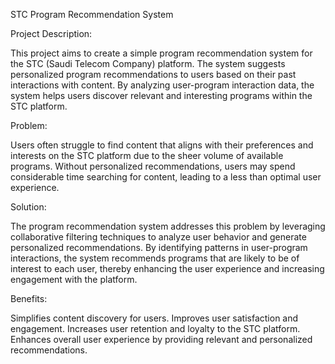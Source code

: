  STC Program Recommendation System 


 Project Description:

This project aims to create a simple program recommendation system for the STC (Saudi Telecom Company) platform. The system suggests personalized program recommendations to users based on their past interactions with content. By analyzing user-program interaction data, the system helps users discover relevant and interesting programs within the STC platform.

Problem:

Users often struggle to find content that aligns with their preferences and interests on the STC platform due to the sheer volume of available programs. Without personalized recommendations, users may spend considerable time searching for content, leading to a less than optimal user experience.

Solution:

The program recommendation system addresses this problem by leveraging collaborative filtering techniques to analyze user behavior and generate personalized recommendations. By identifying patterns in user-program interactions, the system recommends programs that are likely to be of interest to each user, thereby enhancing the user experience and increasing engagement with the platform.

Benefits:

Simplifies content discovery for users.
Improves user satisfaction and engagement.
Increases user retention and loyalty to the STC platform.
Enhances overall user experience by providing relevant and personalized recommendations.
